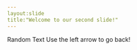 ```yaml
---
layout:slide
title:"Welcome to our second slide!"
---
```


Random Text
Use the left arrow to go back!
